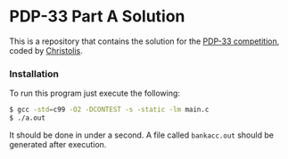 # PDP-33 Part A Solution

This is a repository that contains the solution for the [PDP-33 competition][pdp], coded by [Christolis][me].

### Installation
To run this program just execute the following:

```sh
$ gcc -std=c99 -O2 -DCONTEST -s -static -lm main.c
$ ./a.out
```

It should be done in under a second. A file called `bankacc.out` should be generated after execution.

[me]: <https://github.com/ChristolisOfficial>
[pdp]: <https://drive.google.com/file/d/1gAyiELzZL4qTEX1oZUqH860wy5_q2uq3/view>
